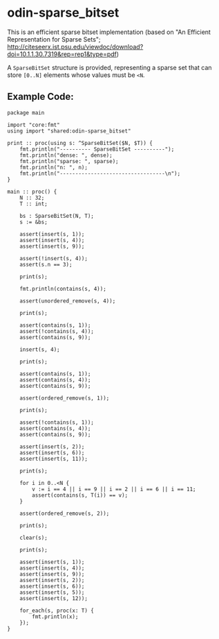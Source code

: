 # odin-sparse_bitset

This is an efficient sparse bitset implementation (based on "An Efficient Representation for Sparse Sets"; http://citeseerx.ist.psu.edu/viewdoc/download?doi=10.1.1.30.7319&rep=rep1&type=pdf)

A `SparseBitSet` structure is provided, representing a sparse set that can store `[0..N]` elements whose values must be `<N`.

## Example Code:

```odin
package main

import "core:fmt"
using import "shared:odin-sparse_bitset"

print :: proc(using s: ^SparseBitSet($N, $T)) {
	fmt.println("---------- SparseBitSet ----------");
	fmt.println("dense: ", dense);
	fmt.println("sparse: ", sparse);
	fmt.println("n: ", n);
	fmt.println("----------------------------------\n");
}

main :: proc() {
	N :: 32;
	T :: int;

	bs : SparseBitSet(N, T);
	s := &bs;

	assert(insert(s, 1));
	assert(insert(s, 4));
	assert(insert(s, 9));

	assert(!insert(s, 4));
	assert(s.n == 3);

	print(s);

	fmt.println(contains(s, 4));

	assert(unordered_remove(s, 4));

	print(s);

	assert(contains(s, 1));
	assert(!contains(s, 4));
	assert(contains(s, 9));

	insert(s, 4);

	print(s);

	assert(contains(s, 1));
	assert(contains(s, 4));
	assert(contains(s, 9));

	assert(ordered_remove(s, 1));

	print(s);

	assert(!contains(s, 1));
	assert(contains(s, 4));
	assert(contains(s, 9));

	assert(insert(s, 2));
	assert(insert(s, 6));
	assert(insert(s, 11));

	print(s);

	for i in 0..<N {
		v := i == 4 || i == 9 || i == 2 || i == 6 || i == 11;
		assert(contains(s, T(i)) == v);
	}

	assert(ordered_remove(s, 2));

	print(s);

	clear(s);

	print(s);

	assert(insert(s, 1));
	assert(insert(s, 4));
	assert(insert(s, 9));
	assert(insert(s, 2));
	assert(insert(s, 6));
	assert(insert(s, 5));
	assert(insert(s, 12));

	for_each(s, proc(x: T) {
		fmt.println(x);	
	});
}
```